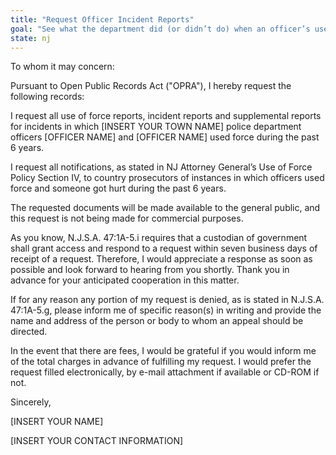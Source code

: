 ```yaml
---
title: "Request Officer Incident Reports"
goal: "See what the department did (or didn’t do) when an officer’s use of force lead to injuries"
state: nj
---
```

To whom it may concern:

Pursuant to Open Public Records Act ("OPRA"), I hereby request the following records:

I request all use of force reports, incident reports and supplemental reports for incidents in which [INSERT YOUR TOWN NAME] police department officers [OFFICER NAME] and [OFFICER NAME] used force during the past 6 years.

I request all notifications, as stated in NJ Attorney General’s Use of Force Policy Section IV, to country prosecutors of instances in which officers used force and someone got hurt during the past 6 years.

The requested documents will be made available to the general public, and this request is not being made for commercial purposes.

As you know, N.J.S.A. 47:1A-5.i requires that a custodian of government shall grant access and respond to a request within seven business days of receipt of a request. Therefore, I would appreciate a response as soon as possible and look forward to hearing from you shortly. Thank you in advance for your anticipated cooperation in this matter.

If for any reason any portion of my request is denied, as is stated in N.J.S.A. 47:1A-5.g, please inform me of specific reason(s) in writing and provide the name and address of the person or body to whom an appeal should be directed.

In the event that there are fees, I would be grateful if you would inform me of the total charges in advance of fulfilling my request. I would prefer the request filled electronically, by e-mail attachment if available or CD-ROM if not.

Sincerely,

[INSERT YOUR NAME]

[INSERT YOUR CONTACT INFORMATION]